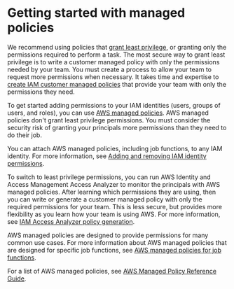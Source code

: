 # Getting started with managed policies<a name="access_policies-getting-started-managed"></a>

We recommend using policies that [grant least privilege](access_policies.md#grant-least-priv), or granting only the permissions required to perform a task\. The most secure way to grant least privilege is to write a customer managed policy with only the permissions needed by your team\. You must create a process to allow your team to request more permissions when necessary\. It takes time and expertise to [create IAM customer managed policies](access_policies_create-console.md) that provide your team with only the permissions they need\.

To get started adding permissions to your IAM identities \(users, groups of users, and roles\), you can use [AWS managed policies](access_policies_managed-vs-inline.md#aws-managed-policies)\. AWS managed policies don't grant least privilege permissions\. You must consider the security risk of granting your principals more permissions than they need to do their job\.

You can attach AWS managed policies, including job functions, to any IAM identity\. For more information, see [Adding and removing IAM identity permissions](access_policies_manage-attach-detach.md)\.

To switch to least privilege permissions, you can run AWS Identity and Access Management Access Analyzer to monitor the principals with AWS managed policies\. After learning which permissions they are using, then you can write or generate a customer managed policy with only the required permissions for your team\. This is less secure, but provides more flexibility as you learn how your team is using AWS\. For more information, see [IAM Access Analyzer policy generation](access-analyzer-policy-generation.md)\.

AWS managed policies are designed to provide permissions for many common use cases\. For more information about AWS managed policies that are designed for specific job functions, see [AWS managed policies for job functions](access_policies_job-functions.md)\.

For a list of AWS managed policies, see [AWS Managed Policy Reference Guide](https://docs.aws.amazon.com/aws-managed-policy/latest/reference/about-managed-policy-reference.html)\.